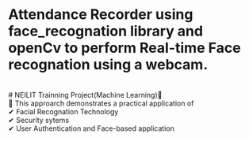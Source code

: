 # Attendance Recorder using face_recognation library and openCv to perform Real-time Face recognation using a webcam.
<br/>
# NEILIT Trainning Project(Machine Learning)📌
<br/>
📌 This approarch demonstrates a practical application of 
   <br/>
 ✔ Facial Recognation Technology
  <br/>
 ✔ Security sytems
  <br/>
 ✔ User Authentication and Face-based application


